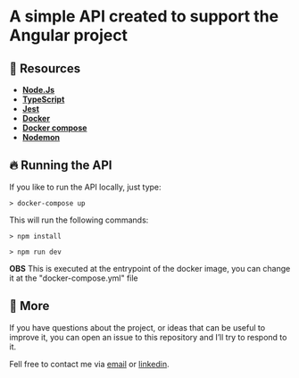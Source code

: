 # A simple API created to support the Angular project

## 🚀 Resources
* **[Node.Js](https://nodejs.org/en/)**
* **[TypeScript](https://www.typescriptlang.org/)**
* **[Jest](https://jestjs.io/)**
* **[Docker](https://www.docker.com/)**
* **[Docker compose](https://docs.docker.com/compose/)**
* **[Nodemon](https://nodemon.io/)**

## 🔥 Running the API

If you like to run the API locally, just type:

```
> docker-compose up
```

This will run the following commands:

```
> npm install
```

```
> npm run dev
```

**OBS** This is executed at the entrypoint of the docker image, you can change it at the "docker-compose.yml" file

## 🚩 More

If you have questions about the project, or ideas that can be useful to improve it, you can open an issue to this repository and I’ll try to respond to it.

Fell free to contact me via [email](mailto:jh.machado12@gmail.com) or [linkedin](https://www.linkedin.com/in/jhonatan-h-d-machado/?locale=en_US).

